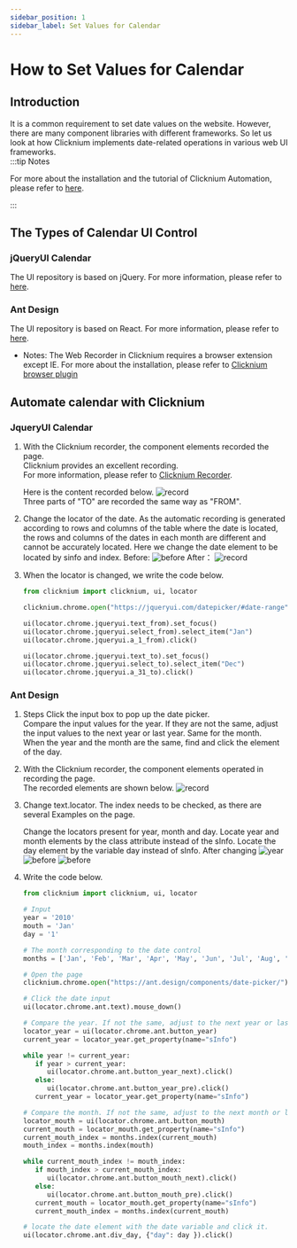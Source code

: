 ```yaml
---
sidebar_position: 1
sidebar_label: Set Values for Calendar
---
```

# How to Set Values for Calendar
##  Introduction
It is a common requirement to set date values on the website. However, there are many component libraries with different frameworks. So let us look at how Clicknium implements date-related operations in various web UI frameworks.  
:::tip Notes

For more about the installation and the tutorial of Clicknium Automation, please refer to [here](https://www.clicknium.com/documents).

:::

## The Types of Calendar UI Control

### jQueryUI Calendar 
The UI repository is based on jQuery. For more information, please refer to [here](https://jqueryui.com/datepicker/#date-range).

### Ant Design
The UI repository is based on React. For more information, please refer to [here](https://ant.design/components/date-picker/).  
- Notes: The Web Recorder in Clicknium requires a browser extension except IE. For more about the installation, please refer to [Clicknium browser plugin](https://www.clicknium.com/documents/tutorial/extensions/) 


## Automate calendar with Clicknium

### JqueryUI Calendar
1. With the Clicknium recorder, the component elements recorded the page.   
   Clicknium provides an excellent recording.  
   For more information, please refer to [Clicknium Recorder](https://www.clicknium.com/documents/tutorial/recorder/).
 
   Here is the content recorded below.
![record](./../img/how-to-calendar-jquery-record.png)  
   Three parts of "TO" are recorded the same way as "FROM".

2. Change the locator of the date. As the automatic recording is generated according to rows and columns of the table where the date is located, the rows and columns of the dates in each month are different and cannot be accurately located. Here we change the date element to be located by sinfo and index. 
   Before:
   ![before](./../img/how-to-calendar-jquery-update-before.png) 
   After：
   ![record](./../img/how-to-calendar-jquery-update-after.png) 
3. When the locator is changed, we write the code below.
   ```python
   from clicknium import clicknium, ui, locator

   clicknium.chrome.open("https://jqueryui.com/datepicker/#date-range")

   ui(locator.chrome.jqueryui.text_from).set_focus()
   ui(locator.chrome.jqueryui.select_from).select_item("Jan")
   ui(locator.chrome.jqueryui.a_1_from).click()

   ui(locator.chrome.jqueryui.text_to).set_focus()
   ui(locator.chrome.jqueryui.select_to).select_item("Dec")
   ui(locator.chrome.jqueryui.a_31_to).click()
   ```

### Ant Design
1. Steps 
   Click the input box to pop up the date picker.  
   Compare the input values for the year. If they are not the same, adjust the input values to the next year or last year. Same for the month.   
   When the year and the month are the same, find and click the element of the day.
   
2. With the Clicknium recorder, the component elements operated in recording the page.  
   The recorded elements are shown below.
   ![record](./../img/how-to-calendar-ant-record.png) 
3. Change text.locator. The index needs to be checked, as there are several Examples on the page.
  
   Change the locators present for year, month and day. Locate year and  month elements by the class attribute instead of the sInfo. Locate the day element by the variable day instead of sInfo.
   After changing
   ![year](./../img/how-to-calendar-ant-year.png) 
   ![before](./../img/how-to-calendar-ant-month.png) 
   ![before](./../img/how-to-calendar-ant-day.png) 
4. Write the code below.
   
   ```python
   from clicknium import clicknium, ui, locator

   # Input
   year = '2010'
   mouth = 'Jan'
   day = '1'

   # The month corresponding to the date control
   months = ['Jan', 'Feb', 'Mar', 'Apr', 'May', 'Jun', 'Jul', 'Aug', 'Sep', 'Oct', 'Nov', 'Dec']

   # Open the page
   clicknium.chrome.open("https://ant.design/components/date-picker/")

   # Click the date input
   ui(locator.chrome.ant.text).mouse_down()

   # Compare the year. If not the same, adjust to the next year or last year by clicking the button until they are the same.
   locator_year = ui(locator.chrome.ant.button_year)
   current_year = locator_year.get_property(name="sInfo")

   while year != current_year:
      if year > current_year:
         ui(locator.chrome.ant.button_year_next).click()
      else:
         ui(locator.chrome.ant.button_year_pre).click()
      current_year = locator_year.get_property(name="sInfo")

   # Compare the month. If not the same, adjust to the next month or last month by clicking the button until they are the same.
   locator_mouth = ui(locator.chrome.ant.button_mouth)
   current_mouth = locator_mouth.get_property(name="sInfo")
   current_mouth_index = months.index(current_mouth)
   mouth_index = months.index(mouth)

   while current_mouth_index != mouth_index:
      if mouth_index > current_mouth_index:
         ui(locator.chrome.ant.button_mouth_next).click()
      else:
         ui(locator.chrome.ant.button_mouth_pre).click()
      current_mouth = locator_mouth.get_property(name="sInfo")
      current_mouth_index = months.index(current_mouth)

   # locate the date element with the date variable and click it.
   ui(locator.chrome.ant.div_day, {"day": day }).click()
   ```
